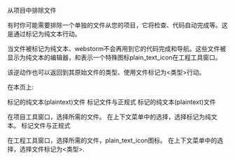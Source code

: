 从项目中排除文件

有时你可能需要排除一个单独的文件从您的项目，它将检查、代码自动完成等。这是通过标记为纯文本行动。

当文件被标记为纯文本、webstorm不会再用到它的代码完成和导航。这些文件被显示为纯文本的编辑器，和表示一个特殊图标plain_text_icon在工程工具窗口。

该逆动作也可以返回到其原始文件的类型、使用文件标记为<类型>行动。

在本页上:

标记的纯文本(plaintext)文件
标记文件与正规式
标记的纯文本(plaintext)文件

在项目工具窗口，选择所需的文件。
在上下文菜单中的选择，选择标记为纯文本。
标记文件与正规式

在工程工具窗口，选择所需的文件，plain_text_icon图标。
在上下文菜单中的选择，选择文件标记为<类型>.